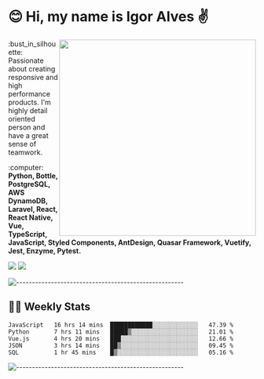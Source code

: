 # :blush: Hi, my name is Igor Alves :v:

<img src="https://github-readme-stats.vercel.app/api?username=iguit0&show_icons=true&count_private=true&theme=dark" min-width="400px" max-width="400px" width="400px" align="right" />

<p align="left"> 
  :bust_in_silhouette: Passionate about creating responsive and high performance products.
  I'm highly detail oriented person and have a great sense of teamwork.
</p>

<p align="left">
  :computer: <strong>Python, Bottle, PostgreSQL, AWS DynamoDB, Laravel, React, React Native, Vue, TypeScript, JavaScript, Styled Components, AntDesign, Quasar Framework, Vuetify, Jest, Enzyme, Pytest.</strong>
</p>

<p align="left">
  <a href="https://www.linkedin.com/in/igor-lucio-alves" target="_blank" rel="noopener noreferrer" alt="Linkedin">
  <img src="https://img.shields.io/badge/LinkedIn-0077B5?style=for-the-badge&logo=linkedin&logoColor=white" /></a>

  <a href="https://t.me/iguit0" target="_blank" rel="noopener noreferrer" alt="Telegram">
  <img src="https://img.shields.io/badge/Telegram-2CA5E0?style=for-the-badge&logo=telegram&logoColor=white" /></a>
</p>

![-----------------------------------------------------](https://raw.githubusercontent.com/andreasbm/readme/master/assets/lines/aqua.png)

## :man_technologist: Weekly Stats
<!--START_SECTION:waka-->
```text
JavaScript   16 hrs 14 mins  ████████████░░░░░░░░░░░░░   47.39 % 
Python       7 hrs 11 mins   █████▒░░░░░░░░░░░░░░░░░░░   21.01 % 
Vue.js       4 hrs 20 mins   ███░░░░░░░░░░░░░░░░░░░░░░   12.66 % 
JSON         3 hrs 14 mins   ██▒░░░░░░░░░░░░░░░░░░░░░░   09.45 % 
SQL          1 hr 45 mins    █▒░░░░░░░░░░░░░░░░░░░░░░░   05.16 % 
```
<!--END_SECTION:waka-->
![-----------------------------------------------------](https://raw.githubusercontent.com/andreasbm/readme/master/assets/lines/aqua.png)

